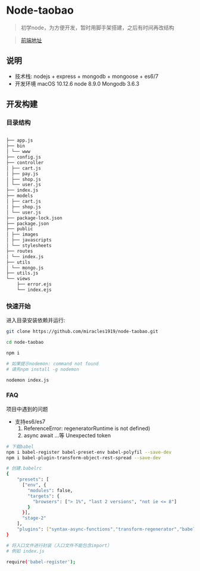 # Node-taobao

> 初学node，为方便开发，暂时用脚手架搭建，之后有时间再改结构

> [前端地址](https://github.com/miracles1919/vue-taobao)


## 说明

-   技术栈: nodejs + express + mongodb + mongoose + es6/7
-   开发环境 macOS 10.12.6 node 8.9.0 Mongodb 3.6.3

## 开发构建

### 目录结构

```bash

├── app.js
├── bin
│ └── www
├── config.js
├── controller
│ ├── cart.js
│ ├── pay.js
│ ├── shop.js
│ └── user.js
├── index.js
├── models
│ ├── cart.js
│ ├── shop.js
│ └── user.js
├── package-lock.json
├── package.json
├── public
│ ├── images
│ ├── javascripts
│ └── stylesheets
├── routes
│ └── index.js
├── utils
│ └── mongo.js
├── utils.js
└── views
    ├── error.ejs
    └── index.ejs
```

### 快速开始

进入目录安装依赖并运行:

```bash
git clone https://github.com/miracles1919/node-taobao.git

cd node-taobao

npm i

# 如果提示nodemon: command not found
# 请先npm install -g nodemon

nodemon index.js
```


### FAQ
项目中遇到的问题

- 支持es6/es7
    1) ReferenceError: regeneratorRuntime is not defined)
    2) async await ...等 Unexpected token

```bash
# 下载babel
npm i babel-register babel-preset-env babel-polyfil --save-dev
npm i babel-plugin-transform-object-rest-spread --save-dev

# 创建.babelrc
{
    "presets": [
      ["env", {
        "modules": false,
        "targets": {
          "browsers": ["> 1%", "last 2 versions", "not ie <= 8"]
        }
      }],
      "stage-2"
    ],
    "plugins": ["syntax-async-functions","transform-regenerator","babel-polyfill","transform-object-rest-spread"]
}

# 将入口文件进行封装（入口文件不能包含import）
# 例如 index.js

require('babel-register');
```
